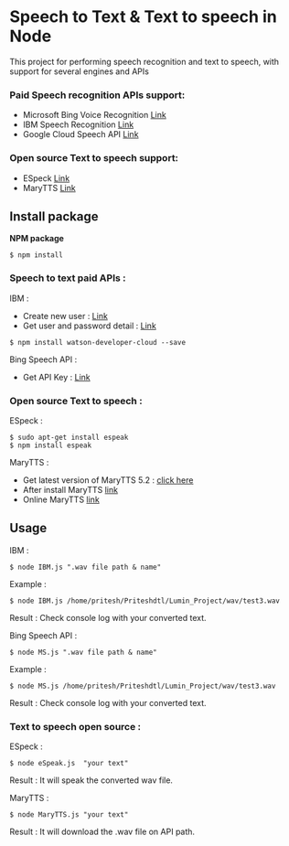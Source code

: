 # Speech to Text & Text to speech in Node

This project for performing speech recognition and text to speech, with support for several engines and APIs

### Paid Speech recognition APIs support:

* Microsoft Bing Voice Recognition [Link](myLib/README.md)
* IBM Speech Recognition [Link](http://www.ibm.com/smarterplanet/us/en/ibmwatson/developercloud/speech-to-text.html)
* Google Cloud Speech API [Link](https://cloud.google.com/speech)

### Open source Text to speech support:

* ESpeck [Link](http://espeak.sourceforge.net)
* MaryTTS [Link](http://mary.dfki.de)

## Install package

**NPM package**

```
$ npm install
```

### Speech to text paid APIs :

IBM :

* Create new user : [Link](https://console.bluemix.net/)
* Get user and password detail :  [Link](https://console.bluemix.net/catalog/services/speech-to-text?env_id=ibm:yp:au-syd&taxonomyNavigation=services)

```
$ npm install watson-developer-cloud --save
```

Bing Speech API :

* Get API Key : [Link](https://azure.microsoft.com/en-us/try/cognitive-services/?productId=%2Fproducts%2FBing.Speech.Preview)

### Open source Text to speech  :

ESpeck :

```
$ sudo apt-get install espeak
$ npm install espeak
```

MaryTTS :

* Get latest version of MaryTTS 5.2 : [click here](http://mary.dfki.de/download/index.html)
* After install MaryTTS [link](http://localhost:59125)
* Online MaryTTS [link](http://mary.dfki.de:59125)

## Usage

IBM :

```
$ node IBM.js ".wav file path & name"
```
Example :

```
$ node IBM.js /home/pritesh/Priteshdtl/Lumin_Project/wav/test3.wav
```
Result : Check console log with your converted text.

Bing Speech API :


```
$ node MS.js ".wav file path & name"
```

Example :

```
$ node MS.js /home/pritesh/Priteshdtl/Lumin_Project/wav/test3.wav
```

Result : Check console log with your converted text.

### Text to speech open source :

ESpeck :

```
$ node eSpeak.js  "your text"
```

Result : It will speak the converted wav file.

MaryTTS :

```
$ node MaryTTS.js "your text"
```
Result : It will download the .wav file on API path.

